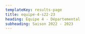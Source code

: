 ```yaml
---
templateKey: results-page
title: equipe-4-s22-23
heading: Équipe 4 - Départemental
subheading: Saison 2022 - 2023
---
```

